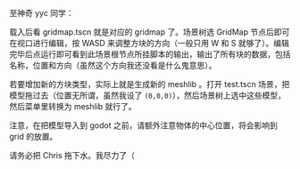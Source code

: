 至神奇 yyc 同学：

载入后看 gridmap.tscn 就是对应的 gridmap 了。场景树选 GridMap 节点后即可在视口进行编辑，按 WASD 来调整方块的方向（一般只用 W 和 S 就够了）。编辑完毕后点运行即可看到此场景根节点所挂脚本的输出，输出了所有块的数据，包括名称，位置和方向（虽然这个方向我还没看是什么鬼意思）。

若要增加新的方块类型，实际上就是生成新的 meshlib 。打开 test.tscn 场景，把模型拖过去（位置无所谓，虽然我设了 `(0,0,0)`），然后场景树上选中这些模型，然后菜单里转换为 meshlib 就行了。

注意，在把模型导入到 godot 之前，请额外注意物体的中心位置，将会影响到 grid 的放置。

请务必把 Chris 拖下水。我尽力了（
